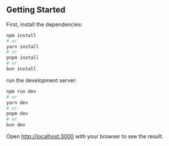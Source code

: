 ## Getting Started

First, install the dependencies:

```bash
npm install
# or
yarn install
# or
pnpm install
# or
bun install
```


run the development server:

```bash
npm run dev
# or
yarn dev
# or
pnpm dev
# or
bun dev
```

Open [http://localhost:3000](http://localhost:3000) with your browser to see the result.

